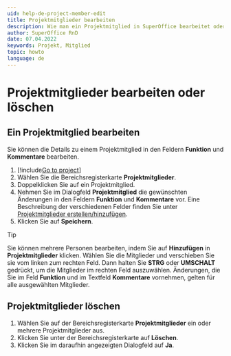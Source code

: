```yaml
---
uid: help-de-project-member-edit
title: Projektmitglieder bearbeiten
description: Wie man ein Projektmitglied in SuperOffice bearbeitet oder löscht.
author: SuperOffice RnD
date: 07.04.2022
keywords: Projekt, Mitglied
topic: howto
language: de
---
```


# Projektmitglieder bearbeiten oder löschen

## Ein Projektmitglied bearbeiten

Sie können die Details zu einem Projektmitglied in den Feldern **Funktion** und **Kommentare** bearbeiten.

1. [!include[Go to project](../includes/goto-project.md)]
2. Wählen Sie die Bereichsregisterkarte **Projektmitglieder**.
3. Doppelklicken Sie auf ein Projektmitglied.
4. Nehmen Sie im Dialogfeld **Projektmitglied** die gewünschten Änderungen in den Feldern **Funktion** und **Kommentare** vor. Eine Beschreibung der verschiedenen Felder finden Sie unter [Projektmitglieder erstellen/hinzufügen][1].
5. Klicken Sie auf **Speichern**.

> [!TIP]
> Sie können mehrere Personen bearbeiten, indem Sie auf **Hinzufügen** in **Projektmitglieder** klicken. Wählen Sie die Mitglieder und verschieben Sie sie vom linken zum rechten Feld. Dann halten Sie **STRG** oder **UMSCHALT** gedrückt, um die Mitglieder im rechten Feld auszuwählen. Änderungen, die Sie im Feld **Funktion** und im Textfeld **Kommentare** vornehmen, gelten für alle ausgewählten Mitglieder.

## Projektmitglieder löschen

1. Wählen Sie auf der Bereichsregisterkarte **Projektmitglieder** ein oder mehrere Projektmitglieder aus.
2. Klicken Sie unter der Bereichsregisterkarte auf **Löschen**.
3. Klicken Sie im daraufhin angezeigten Dialogfeld auf **Ja**.

<!-- Referenced links -->
[1]: add.md

<!-- Referenced images -->
